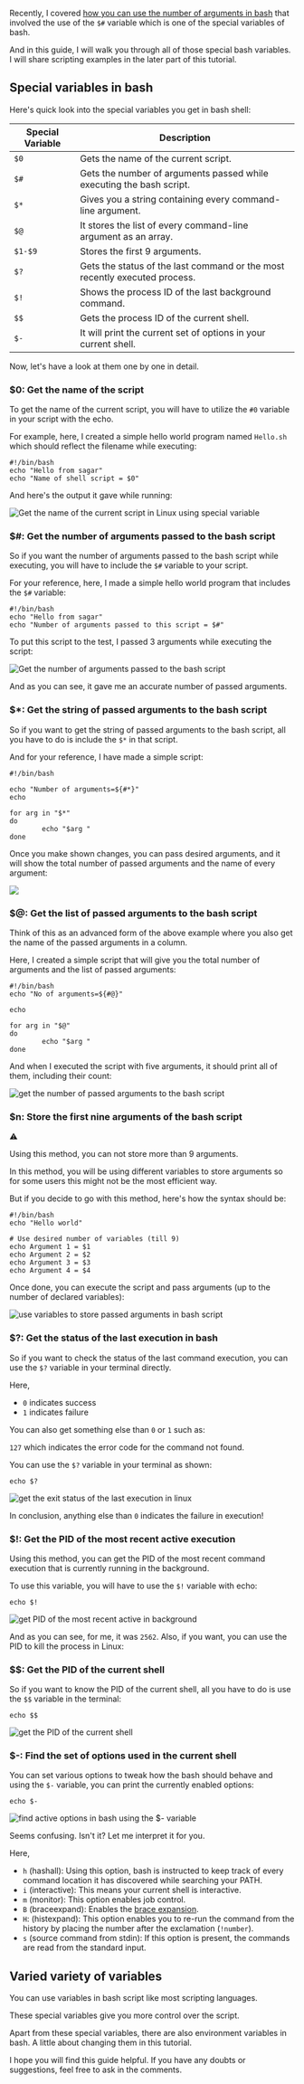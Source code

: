 Recently, I covered [how you can use the number of arguments in bash](https://linuxhandbook.com/bash-number-arguments/) that involved the use of the `$#` variable which is one of the special variables of bash.

And in this guide, I will walk you through all of those special bash variables. I will share scripting examples in the later part of this tutorial.

## Special variables in bash

Here's quick look into the special variables you get in bash shell:

| Special Variable | Description |
| --- | --- |
| `$0` | Gets the name of the current script. |
| `$#` | Gets the number of arguments passed while executing the bash script. |
| `$*` | Gives you a string containing every command-line argument. |
| `$@` | It stores the list of every command-line argument as an array. |
| `$1-$9` | Stores the first 9 arguments. |
| `$?` | Gets the status of the last command or the most recently executed process. |
| `$!` | Shows the process ID of the last background command. |
| `$$` | Gets the process ID of the current shell. |
| `$-` | It will print the current set of options in your current shell. |

Now, let's have a look at them one by one in detail.

### $0: Get the name of the script

To get the name of the current script, you will have to utilize the `#0` variable in your script with the echo.

For example, here, I created a simple hello world program named `Hello.sh` which should reflect the filename while executing:

```
#!/bin/bash
echo "Hello from sagar"
echo "Name of shell script = $0"
```

And here's the output it gave while running:

![Get the name of the current script in Linux using special variable](https://linuxhandbook.com/content/images/2023/03/Get-the-name-of-the-current-script-in-Linux-using-special-variable.png)

### $#: Get the number of arguments passed to the bash script

So if you want the number of arguments passed to the bash script while executing, you will have to include the `$#` variable to your script.

For your reference, here, I made a simple hello world program that includes the `$#` variable:

```
#!/bin/bash
echo "Hello from sagar"
echo "Number of arguments passed to this script = $#"
```

To put this script to the test, I passed 3 arguments while executing the script:

![Get the number of arguments passed to the bash script](https://linuxhandbook.com/content/images/2023/03/Get-the-number-of-arguments-passed-to-the-bash-script.png)

And as you can see, it gave me an accurate number of passed arguments.

### $\*: Get the string of passed arguments to the bash script

So if you want to get the string of passed arguments to the bash script, all you have to do is include the `$*` in that script.

And for your reference, I have made a simple script:

```
#!/bin/bash

echo "Number of arguments=${#*}"
echo

for arg in "$*"
do
        echo "$arg "
done
```

Once you make shown changes, you can pass desired arguments, and it will show the total number of passed arguments and the name of every argument:

![](https://linuxhandbook.com/content/images/2023/03/Get-the-string-of-passed-arguments-to-the-bash-script.png)

### $@: Get the list of passed arguments to the bash script

Think of this as an advanced form of the above example where you also get the name of the passed arguments in a column.

Here, I created a simple script that will give you the total number of arguments and the list of passed arguments:

```
#!/bin/bash
echo "No of arguments=${#@}"

echo

for arg in "$@"
do
        echo "$arg "
done
```

And when I executed the script with five arguments, it should print all of them, including their count:

![get the number of passed arguments to the bash script](https://linuxhandbook.com/content/images/2023/03/get-the-number-of-passed-arguments-to-the-bash-script.png)

### $n: Store the first nine arguments of the bash script

⚠️

Using this method, you can not store more than 9 arguments.

In this method, you will be using different variables to store arguments so for some users this might not be the most efficient way.

But if you decide to go with this method, here's how the syntax should be:

```
#!/bin/bash
echo "Hello world"

# Use desired number of variables (till 9)
echo Argument 1 = $1
echo Argument 2 = $2
echo Argument 3 = $3
echo Argument 4 = $4
```

Once done, you can execute the script and pass arguments (up to the number of declared variables):

![use variables to store passed arguments in bash script](https://linuxhandbook.com/content/images/2023/03/use-variables-to-store-passed-arguments-in-bash-script.png)

### $?: Get the status of the last execution in bash

So if you want to check the status of the last command execution, you can use the `$?` variable in your terminal directly.

Here,

-   `0` indicates success
-   `1` indicates failure

You can also get something else than `0` or `1` such as:

`127` which indicates the error code for the command not found.

You can use the `$?` variable in your terminal as shown:

```
echo $?
```

![get the exit status of the last execution in linux](https://linuxhandbook.com/content/images/2023/03/get-the-exit-status-of-the-last-execution-in-linux.png)

In conclusion, anything else than `0` indicates the failure in execution!

### $!: Get the PID of the most recent active execution

Using this method, you can get the PID of the most recent command execution that is currently running in the background.

To use this variable, you will have to use the `$!` variable with echo:

```
echo $!
```

![get PID of the most recent active in background](https://linuxhandbook.com/content/images/2023/03/get-PID-of-the-most-recent-active-in-background.png)

And as you can see, for me, it was `2562`. Also, if you want, you can use the PID to kill the process in Linux:

### $$: Get the PID of the current shell

So if you want to know the PID of the current shell, all you have to do is use the `$$` variable in the terminal:

```
echo $$
```

![get the PID of the current shell](https://linuxhandbook.com/content/images/2023/03/get-the-PID-of-the-current-shell.png)

### $-: Find the set of options used in the current shell

You can set various options to tweak how the bash should behave and using the `$-` variable, you can print the currently enabled options:

```
echo $-
```

![find active options in bash using the $- variable](https://linuxhandbook.com/content/images/2023/03/find-active-options-in-bash-using-the----variable.png)

Seems confusing. Isn't it? Let me interpret it for you.

Here,

-   `h` (hashall): Using this option, bash is instructed to keep track of every command location it has discovered while searching your PATH.
-   `i` (interactive): This means your current shell is interactive.
-   `m` (monitor): This option enables job control.
-   `B` (braceexpand): Enables the [brace expansion](https://linuxhandbook.com/brace-expansion/).
-   `H`: (histexpand): This option enables you to re-run the command from the history by placing the number after the exclamation (`!number`).
-   `s` (source command from stdin): If this option is present, the commands are read from the standard input.

## Varied variety of variables

You can use variables in bash script like most scripting languages.

These special variables give you more control over the script.

Apart from these special variables, there are also environment variables in bash. A little about changing them in this tutorial.

I hope you will find this guide helpful. If you have any doubts or suggestions, feel free to ask in the comments.
